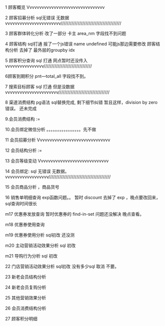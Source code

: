 1 顾客概览      Vvvvvvvvvvvvvvvvvvvvvvvvvvvvvvvv

2 顾客招募分析 sql无错误 无数据vvvvvvvvvvvvvvvvvvvvvvv///////////////////////////////////////

3 顾客群体转化分析  改了一部分 卡主  area\_nm 字段找不到问题

4 顾客结构 sql打通 报了一个js错误 name undefined  可能js那边需要修改   顾客结构分析 去掉了 最外层的groupby idx

5 顾客积分查询  sql 打通   网点暂时还没传入vvvvvvvvvvvvvvvv///////////////////////////////

6顾客到期积分  pnt—total\_all 字段找不到。

7 搜索目标顾客 sql 打通 但是没数据vvvvvvvvvvvvvvvvvvvvvv/////////////////////////////////

8 渠道消费结构   pg语法 sql替换完成, 剩下细节纠错  暂且这样，division by zero 错误。 还未完成

9.会员消费结构 :=

10.会员绑定微信分析               。。。。。。。。。。。。。。。。先不做

11 会员招募分析  Vvvvvvvvvvvvvvvvvvvvvvvvvvvvvv

12 会员结构分析 :=

13 会员等级变动  Vvvvvvvvvvvvvvvvvvvvvvvvvvvvv

14 会员绑定:   sql 无错误  无数据。vvvvvvvvvvvvvvvvvv////////////////////////////////////////

15 会员商品分析  ，商品货号

16 销售单明细查询  exp函数问题。。  暂时 discount 去掉了 exp ，晚点要改回来，sql查询时间很长

m17 优惠券发放查询           暂时优惠券的 find-in-set 问题还没解决 晚点查看。

m18 优惠券使用查询

m19 优惠券使用分析          sql初改 还没测

m20 主动营销活动效果分析   sql 初改

m21 导购行为分析             sql 初改

22 门店营销活动效果分析  sql初改 没有多少sql                              取消 不要。

23 新老会员结构分析

24 新老会员复购分析

25 其他营销效果分析

26 会员消费结构分析

27 顾客积分明细

